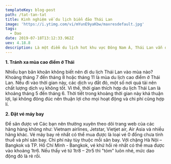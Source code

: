 ```yaml
---
templateKey: blog-post
path: /tat-tan-tat
title: Kinh nghiệm về du lịch biển đảo Thái Lan
image: 'https://i.ytimg.com/vi/mYunE9yaKbw/maxresdefault.jpg' 
tags:
  - Dao
date: 2019-07-18T13:12:33.962Z
uev: 4.18.8
description: Là một điểm du lịch hot khu vực Đông Nam Á, Thái Lan vẫn được xếp vào danh sách điểm đến lý tưởng, gần và dễ đi. Dưới đây là bài tổng hợp kinh nghiệm du lịch đầy đủ, cụ thể từ đặt vé, đồ ăn, các điểm đến không thể bỏ qua.
---
```


**1. Tránh xa mùa cao điểm ở Thái**

Nhiều bạn băn khoăn không biết nên đi du lịch Thái Lan vào mùa nào? Khoảng tháng 7 đến tháng 8 hoặc tháng 11 là mùa du lịch cao điểm ở Thái Lan. Nếu đi vào thời gian này, các dịch vụ đắt đỏ, một số nơi quá tải nên chất lượng dịch vụ không tốt. Vì thế, thời gian thích hợp du lịch Thái Lan là khoảng tháng 5 đến tháng 6. Thời tiết trong khoảng thời gian này khá thuận lợi, lại không đông đúc nên thuận lợi cho mọi hoạt động và chi phí cũng hợp lí.

**2. Đặt vé máy bay**

Để săn được vé Các bạn nên thường xuyên theo dõi trang web của các hãng hàng không như: Vietnam airlines, Jetstar, Vietjet air, Air Asia và nhiều hãng khác. Vé máy bay rẻ nhất có thể mua được là loại vé 0 đồng chưa tính thuế và phí sân bay. Chi phí này tùy thuộc mỗi sân bay. Với chặng Hà Nội – Bangkok và TP. Hồ Chí Minh - Bangkok, vé khứ hồi rẻ nhất có thể mua được vào khoảng 1tr6. Nếu thấy vé từ 1tr8 – 2tr5 thì "tóm" luôn nhé, mức dao động đó là rẻ rồi.
